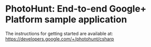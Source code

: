 # PhotoHunt: End-to-end Google+ Platform sample application

The instructions for getting started are available at: https://developers.google.com/+/photohunt/csharp
